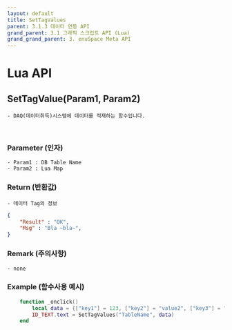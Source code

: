 ```yaml
---
layout: default
title: SetTagValues
parent: 3.1.3 데이터 연동 API
grand_parent: 3.1 그래픽 스크립트 API (Lua)
grand_grand_parent: 3. enuSpace Meta API
---
```


# Lua API 

## SetTagValue(Param1, Param2)

    - DAQ(데이터취득)시스템에 데이터를 적재하는 함수입니다.

<br>

### Parameter (인자)

    - Param1 : DB Table Name
    - Param2 : Lua Map


### Return (반환값)

	- 데이터 Tag의 정보
```Json
{
    "Result" : "OK",
    "Msg" : "Bla ~bla~",
}
```

### Remark (주의사항)
    - none

### Example (함수사용 예시)

```lua
	function _onclick()
        local data = {["key1"] = 123, ["key2"] = "value2", ["key3"] = "value3"}
        ID_TEXT.text = SetTagValues("TableName", data)
	end
```
